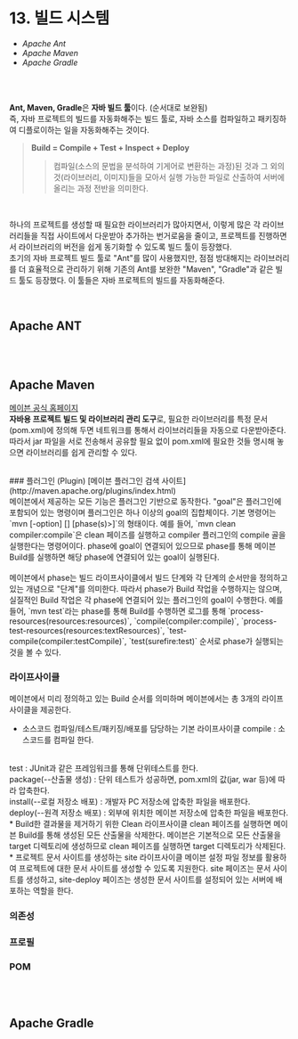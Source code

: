 # 13. 빌드 시스템

* <I>Apache Ant</I>
* <I>Apache Maven</I>
* <I>Apache Gradle</I>

<br><br>

<b>Ant, Maven, Gradle</b>은 <b>자바 빌드 툴</b>이다. (순서대로 보완됨)
<br>
즉, 자바 프로젝트의 빌드를 자동화해주는 빌드 툴로, 자바 소스를 컴파일하고 패키징하여 디플로이하는 일을 자동화해주는 것이다. 
<br>

> <b>Build = Compile + Test + Inspect + Deploy</b>
>> 컴파일(소스의 문법을 분석하여 기게어로 변환하는 과정)된 것과 그 외의 것(라이브러리, 이미지)들을 모아서 실행 가능한 파일로 산출하여 서버에 올리는 과정 전반을 의미한다.

<br>

하나의 프로젝트를 생성할 때 필요한 라이브러리가 많아지면서, 
이렇게 많은 각 라이브러리들을 직접 사이트에서 다운받아 추가하는 번거로움을 줄이고, 
프로젝트를 진행하면서 라이브러리의 버전을 쉽게 동기화할 수 있도록 빌드 툴이 등장했다. 
<br>
초기의 자바 프로젝트 빌드 툴로 "Ant"를 많이 사용했지만, 
점점 방대해지는 라이브러리를 더 효율적으로 관리하기 위해 기존의 Ant를 보완한 "Maven", "Gradle"과 같은 빌드 툴도 등장했다.
이 툴들은 자바 프로젝트의 빌드를 자동화해준다. 

<br>

## Apache ANT

<br><br>

## Apache Maven
[메이븐 공식 홈페이지](http://maven.apache.org/)
<br>
<b>자바용 프로젝트 빌드 및 라이브러리 관리 도구</b>로, 필요한 라이브러리를 특정 문서(pom.xml)에 정의해 두면 네트워크를 통해서 라이브러리들을 자동으로 다운받아준다. 따라서 jar 파일을 서로 전송해서 공유할 필요 없이 pom.xml에 필요한 것들 명시해 놓으면 라이브러리를 쉽게 관리할 수 있다. 

<br>
### 플러그인 (Plugin)
[메이븐 플러그인 검색 사이트](http://maven.apache.org/plugins/index.html)
<br>
메이븐에서 제공하는 모든 기능은 플러그인 기반으로 동작한다. "goal"은 플러그인에 포함되어 있는 명령이며 플러그인은 하나 이상의 goal의 집합체이다. 기본 명령어는 `mvn [-option] [<goal(s)>] [phase(s)>]`의 형태이다. 예를 들어, `mvn clean compiler:compile`은 clean 페이즈를 실행하고 compiler 플러그인의 compile 골을 실행한다는 명령어이다. phase에 goal이 연결되어 있으므로 phase를 통해 메이븐 Build를 실행하면 해당 phase에 연결되어 있는 goal이 실행된다. 
<br><br>
메이븐에서 phase는 빌드 라이프사이클에서 빌드 단계와 각 단계의 순서만을 정의하고 있는 개념으로 "단계"를 의미한다. 따라서 phase가 Build 작업을 수행하지는 않으며, 실질적인 Build 작업은 각 phase에 연결되어 있는 플러그인의 goal이 수행한다. 예를 들어, `mvn test`라는 phase를 통해 Build를 수행하면 로그를 통해 `process-resources(resources:resources)`, `compile(compiler:compile)`, `process-test-resources(resources:textResources)`, `test-compile(compiler:testCompile)`, `test(surefire:test)` 순서로 phase가 실행되는 것을 볼 수 있다. 

### 라이프사이클
메이븐에서 미리 정의하고 있는 Build 순서를 의미하며 메이븐에서는 총 3개의 라이프사이클을 제공한다. 
<br>
* 소스코드 컴파일/테스트/패키징/배포를 담당하는 기본 라이프사이클
compile : 소스코드를 컴파일 한다. 
<br>
test : JUnit과 같은 프레임워크를 통해 단위테스트를 한다.
<br>
package(--산출물 생성) : 단위 테스트가 성공하면, pom.xml의 <packaging> 값(jar, war 등)에 따라 압축한다. 
<br>
install(--로컬 저장소 배포) : 개발자 PC 저장소에 압축한 파일을 배포한다. 
<br>
deploy(--원격 저장소 배포) : 외부에 위치한 메이븐 저장소에 압축한 파일을 배포한다. 
<br>
* Build한 결과물을 제거하기 위한 Clean 라이프사이클
clean 페이즈를 실행하면 메이븐 Build를 통해 생성된 모든 산출물을 삭제한다. 메이븐은 기본적으로 모든 산출물을 target 디렉토리에 생성하므로 clean 페이즈를 실행하면 target 디렉토리가 삭제된다. 
<br>
* 프로젝트 문서 사이트를 생성하는 site 라이프사이클
메이븐 설정 파일 정보를 활용하여 프로젝트에 대한 문서 사이트를 생성할 수 있도록 지원한다. site 페이즈는 문서 사이트를 생성하고, site-deploy 페이즈는 생성한 문서 사이트를 설정되어 있는 서버에 배포하는 역할을 한다. 

### 의존성
### 프로필
### POM
<br><br>


## Apache Gradle

